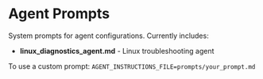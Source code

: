 # Agent Prompts

System prompts for agent configurations. Currently includes:

- **linux_diagnostics_agent.md** - Linux troubleshooting agent

To use a custom prompt: `AGENT_INSTRUCTIONS_FILE=prompts/your_prompt.md`
